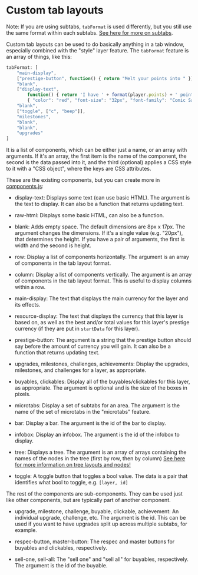 # Custom tab layouts

Note: If you are using subtabs, `tabFormat` is used differently, but you still use the same format within each subtabs. [See here for more on subtabs](subtabs-and-microtabs.md).

Custom tab layouts can be used to do basically anything in a tab window, especially combined with the "style" layer feature. The `tabFormat` feature is an array of things, like this:

```js
tabFormat: [
    "main-display",
    ["prestige-button", function() { return "Melt your points into " }],
    "blank",
    ["display-text",
        function() { return 'I have ' + format(player.points) + ' pointy points!' },
        { "color": "red", "font-size": "32px", "font-family": "Comic Sans MS" }],
    "blank",
    ["toggle", ["c", "beep"]],
    "milestones",
    "blank",
    "blank",
    "upgrades"
]
```

It is a list of components, which can be either just a name, or an array with arguments. If it's an array, the first item is the name of the component, the second is the data passed into it, and the third (optional) applies a CSS style to it with a "CSS object", where the keys are CSS attributes.

These are the existing components, but you can create more in [components.js](/js/components.js):

- display-text: Displays some text (can use basic HTML). The argument is the text to display. It can also be a function that returns updating text.

- raw-html: Displays some basic HTML, can also be a function.

- blank: Adds empty space. The default dimensions are 8px x 17px. The argument changes the dimensions. If it's a single value (e.g. "20px"), that determines the height. If you have a pair of arguments, the first is width and the second is height.

- row: Display a list of components horizontally. The argument is an array of components in the tab layout format.

- column: Display a list of components vertically. The argument is an array of components in the tab layout format. This is useful to display columns within a row.

- main-display: The text that displays the main currency for the layer and its effects.

- resource-display: The text that displays the currency that this layer is based on, as well as the best and/or total values for this layer's prestige currency (if they are put in `startData` for this layer).

- prestige-button: The argument is a string that the prestige button should say before the amount of currency you will gain. It can also be a function that returns updating text.

- upgrades, milestones, challenges, achievements: Display the upgrades, milestones, and challenges for a layer, as appropriate.

- buyables, clickables: Display all of the buyables/clickables for this layer, as appropriate. The argument is optional and is the size of the boxes in pixels.

- microtabs: Display a set of subtabs for an area. The argument is the name of the set of microtabs in the "microtabs" feature.

- bar: Display a bar. The argument is the id of the bar to display.

- infobox: Display an infobox. The argument is the id of the infobox to display.

- tree: Displays a tree. The argument is an array of arrays containing the names of the nodes in the tree (first by row, then by column)
    [See here for more information on tree layouts and nodes!](trees-and-tree-customization.md)

- toggle: A toggle button that toggles a bool value. The data is a pair that identifies what bool to toggle, e.g. `[layer, id]`

The rest of the components are sub-components. They can be used just like other components, but are typically part of another component.

- upgrade, milestone, challenge, buyable, clickable, achievement: An individual upgrade, challenge, etc. The argument is the id. This can be used if you want to have upgrades split up across multiple subtabs, for example.

- respec-button, master-button: The respec and master buttons for buyables and clickables, respectively.

- sell-one, sell-all: The "sell one" and "sell all" for buyables, respectively. The argument is the id of the buyable.
